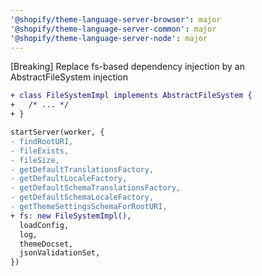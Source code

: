 ```yaml
---
'@shopify/theme-language-server-browser': major
'@shopify/theme-language-server-common': major
'@shopify/theme-language-server-node': major
---
```


[Breaking] Replace fs-based dependency injection by an AbstractFileSystem injection

```diff
+ class FileSystemImpl implements AbstractFileSystem {
+   /* ... */
+ }

startServer(worker, {
- findRootURI,
- fileExists,
- fileSize,
- getDefaultTranslationsFactory,
- getDefaultLocaleFactory,
- getDefaultSchemaTranslationsFactory,
- getDefaultSchemaLocaleFactory,
- getThemeSettingsSchemaForRootURI,
+ fs: new FileSystemImpl(),
  loadConfig,
  log,
  themeDocset,
  jsonValidationSet,
})
```
